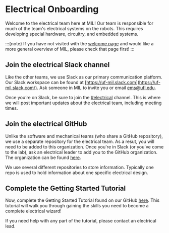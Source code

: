 # Electrical Onboarding

Welcome to the electrical team here at MIL! Our team is responsible for much of the
team's electrical systems on the robots. This requires developing special hardware, circuitry,
and embedded systems.

:::{note}
If you have not visited with the [welcome page](/docs/welcome.md) and would like a
more general overview of MIL, please check that page first!
:::

## Join the electrical Slack channel
Like the other teams, we use Slack as our primary communication platform. Our 
Slack workspace can be found at [https://uf-mil.slack.com](https://uf-mil.slack.com/).
Ask someone in MIL to invite you or email [ems@ufl.edu](mailto:ems@ufl.edu). 

Once you’re on Slack, be sure to join the [#electrical](https://app.slack.com/client/T6VBSPR50/C6VGAF2MA) 
channel. This is where we will post important updates about the electrical team,
including meeting times.

## Join the electrical GitHub
Unlike the software and mechanical teams (who share a GitHub repository), we use
a separate repository for the electrical team. As a resut, you will need to be added
to this organization. Once you're in Slack (or you've come to the lab), ask an electrical
leader to add you to the GitHub organization. The organization can be found [here](https://github.com/uf-mil-electrical).

We use several different repositories to store information. Typically one repo is used
to hold information about one specific electrical design.

## Complete the Getting Started Tutorial
Now, complete the Getting Started Tutorial found on our GitHub [here](https://github.com/uf-mil-electrical/Getting-Started).
This tutorial will walk you through gaining the skills you need to become a complete
electrical wizard!

If you need help with any part of the tutorial, please contact an electrical lead.

